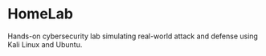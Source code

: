 # HomeLab
Hands-on cybersecurity lab simulating real-world attack and defense using Kali Linux and Ubuntu.
